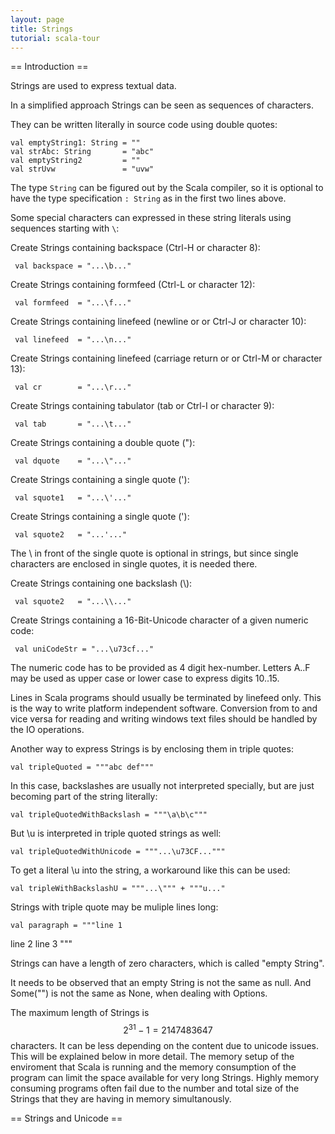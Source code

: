 ```yaml
---
layout: page
title: Strings
tutorial: scala-tour
---
```


== Introduction == 

Strings are used to express textual data.

In a simplified approach Strings can be seen as sequences of characters.

They can be written literally in source code using double quotes:

    val emptyString1: String = ""
    val strAbc: String       = "abc"
    val emptyString2         = ""
    val strUvw               = "uvw"

The type `String` can be figured out by the Scala compiler, so it is optional to have the type specification `: String` as in the first two lines above.

Some special characters can expressed in these string literals using sequences starting with `\`:

Create Strings containing backspace (Ctrl-H or character 8):

     val backspace = "...\b..."

Create Strings containing formfeed (Ctrl-L or character 12):

     val formfeed  = "...\f..."

Create Strings containing linefeed (newline or <LF> or Ctrl-J or character 10):

     val linefeed  = "...\n..."

Create Strings containing linefeed (carriage return or <CR> or Ctrl-M or character 13):

     val cr        = "...\r..."

Create Strings containing tabulator (tab or Ctrl-I or character 9):

     val tab       = "...\t..."

Create Strings containing a double quote ("):

     val dquote    = "...\"..."

Create Strings containing a single quote ('):

     val squote1   = "...\'..."

Create Strings containing a single quote ('):

     val squote2   = "...'..."

The \ in front of the single quote is optional in strings, but since single characters are enclosed in single quotes, it is needed there.

Create Strings containing one backslash (\\):

     val squote2   = "...\\..."

Create Strings containing a 16-Bit-Unicode character of a given numeric code:

     val uniCodeStr = "...\u73cf..."

The numeric code has to be provided as 4 digit hex-number.
Letters A..F may be used as upper case or lower case to express digits 10..15.

Lines in Scala programs should usually be terminated by linefeed only.
This is the way to write platform independent software.
Conversion from <CR><LF> to <LF> and vice versa for reading and writing windows text files should be handled by the IO operations.

Another way to express Strings is by enclosing them in triple quotes:

    val tripleQuoted = """abc def"""

In this case, backslashes are usually not interpreted specially, but are just becoming part of the string literally:

    val tripleQuotedWithBackslash = """\a\b\c"""

But \u is interpreted in triple quoted strings as well:

    val tripleQuotedWithUnicode = """...\u73CF..."""

To get a literal \u into the string, a workaround like this can be used:

    val tripleWithBackslashU = """...\""" + """u..."

Strings with triple quote may be muliple lines long:

    val paragraph = """line 1
line 2
line 3
"""

Strings can have a length of zero characters, which is called "empty String".

It needs to be observed that an empty String is not the same as null.
And Some("") is not the same as None, when dealing with Options.

The maximum length of Strings is $$2^31-1=2147483647$$ characters. 
It can be less depending on the content due to unicode issues.  
This will be explained below in more detail.
The memory setup of the enviroment that Scala is running and the memory consumption of the program can limit the space available for very long Strings.
Highly memory consuming programs often fail due to the number and total size of the Strings that they are having in memory simultanously.

== Strings and Unicode ==

